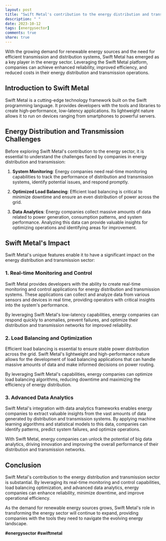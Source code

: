 ```yaml
---
layout: post
title: "Swift Metal's contribution to the energy distribution and transmission sector"
description: " "
date: 2023-10-12
tags: [energysector]
comments: true
share: true
---
```


With the growing demand for renewable energy sources and the need for efficient transmission and distribution systems, Swift Metal has emerged as a key player in the energy sector. Leveraging the Swift Metal platform, companies can achieve enhanced reliability, improved efficiency, and reduced costs in their energy distribution and transmission operations.

## Introduction to Swift Metal

Swift Metal is a cutting-edge technology framework built on the Swift programming language. It provides developers with the tools and libraries to create high-performance, low-latency applications. Its lightweight nature allows it to run on devices ranging from smartphones to powerful servers.

## Energy Distribution and Transmission Challenges

Before exploring Swift Metal's contribution to the energy sector, it is essential to understand the challenges faced by companies in energy distribution and transmission:

1. **System Monitoring**: Energy companies need real-time monitoring capabilities to track the performance of distribution and transmission systems, identify potential issues, and respond promptly.

2. **Optimized Load Balancing**: Efficient load balancing is critical to minimize downtime and ensure an even distribution of power across the grid.

3. **Data Analytics**: Energy companies collect massive amounts of data related to power generation, consumption patterns, and system performance. Analyzing this data can provide valuable insights for optimizing operations and identifying areas for improvement.

## Swift Metal's Impact

Swift Metal's unique features enable it to have a significant impact on the energy distribution and transmission sector:

### 1. Real-time Monitoring and Control

Swift Metal provides developers with the ability to create real-time monitoring and control applications for energy distribution and transmission systems. These applications can collect and analyze data from various sensors and devices in real time, providing operators with critical insights into the system's performance.

By leveraging Swift Metal's low-latency capabilities, energy companies can respond quickly to anomalies, prevent failures, and optimize their distribution and transmission networks for improved reliability.

### 2. Load Balancing and Optimization

Efficient load balancing is essential to ensure stable power distribution across the grid. Swift Metal's lightweight and high-performance nature allows for the development of load balancing applications that can handle massive amounts of data and make informed decisions on power routing.

By leveraging Swift Metal's capabilities, energy companies can optimize load balancing algorithms, reducing downtime and maximizing the efficiency of energy distribution.

### 3. Advanced Data Analytics

Swift Metal's integration with data analytics frameworks enables energy companies to extract valuable insights from the vast amounts of data generated by distribution and transmission systems. By applying machine learning algorithms and statistical models to this data, companies can identify patterns, predict system failures, and optimize operations.

With Swift Metal, energy companies can unlock the potential of big data analytics, driving innovation and improving the overall performance of their distribution and transmission networks.

## Conclusion

Swift Metal's contribution to the energy distribution and transmission sector is substantial. By leveraging its real-time monitoring and control capabilities, load balancing optimization, and advanced data analytics, energy companies can enhance reliability, minimize downtime, and improve operational efficiency.

As the demand for renewable energy sources grows, Swift Metal's role in transforming the energy sector will continue to expand, providing companies with the tools they need to navigate the evolving energy landscape.

**#energysector #swiftmetal**